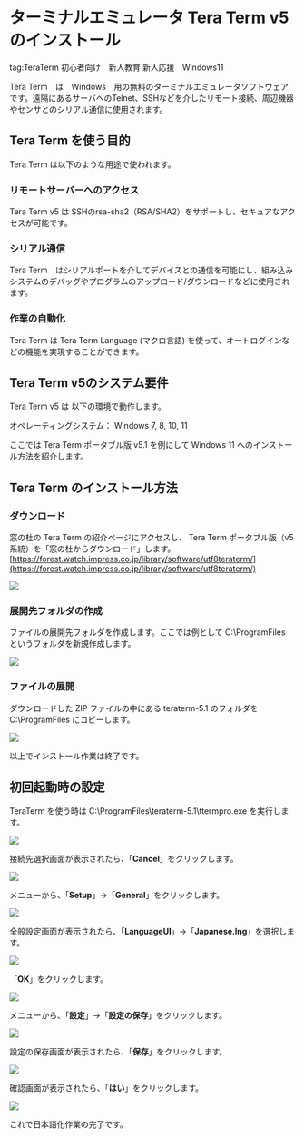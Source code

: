 # ターミナルエミュレータ Tera Term v5 のインストール
tag:TeraTerm 初心者向け　新人教育 新人応援　Windows11

Tera Term　は　Windows　用の無料のターミナルエミュレータソフトウェアです。遠隔にあるサーバへのTelnet、SSHなどを介したリモート接続、周辺機器やセンサとのシリアル通信に使用されます。

## Tera Term を使う目的
Tera Term は以下のような用途で使われます。

### リモートサーバーへのアクセス
Tera Term v5 は SSHのrsa-sha2（RSA/SHA2）をサポートし、セキュアなアクセスが可能です。

### シリアル通信
Tera Term　はシリアルポートを介してデバイスとの通信を可能にし、組み込みシステムのデバッグやプログラムのアップロード/ダウンロードなどに使用されます。

### 作業の自動化
Tera Term は Tera Term Language (マクロ言語) を使って、オートログインなどの機能を実現することができます。 

## Tera Term v5のシステム要件
Tera Term v5 は 以下の環境で動作します。

オペレーティングシステム： Windows 7, 8, 10, 11

ここでは Tera Term ポータブル版 v5.1 を例にして Windows 11 へのインストール方法を紹介します。

## Tera Term のインストール方法
### ダウンロード
窓の杜の Tera Term の紹介ページにアクセスし、
Tera Term ポータブル版（v5系統）を「窓の杜からダウンロード」します。
[https://forest.watch.impress.co.jp/library/software/utf8teraterm/](https://forest.watch.impress.co.jp/library/software/utf8teraterm/)

![](03_officialsite.png)

### 展開先フォルダの作成
ファイルの展開先フォルダを作成します。ここでは例として C:\ProgramFiles というフォルダを新規作成します。

![](11_download.png)

### ファイルの展開
ダウンロードした ZIP ファイルの中にある teraterm-5.1 のフォルダを C:\ProgramFiles にコピーします。

![](15_install.png)

以上でインストール作業は終了です。

## 初回起動時の設定
TeraTerm を使う時は C:\ProgramFiles\teraterm-5.1\ttermpro.exe を実行します。

![](21_installer.png)

接続先選択画面が表示されたら、「**Cancel**」をクリックします。

![](23_installer.png)

メニューから、「**Setup**」->「**General**」をクリックします。

![](25_installer.png)

全般設定画面が表示されたら、「**LanguageUI**」->「**Japanese.lng**」を選択します。

![](27_installer.png)

「**OK**」をクリックします。

![](29_installer.png)

メニューから、「**設定**」->「**設定の保存**」をクリックします。

![](33_installer.png)

設定の保存画面が表示されたら、「**保存**」をクリックします。

![](35_installer.png)

確認画面が表示されたら、「**はい**」をクリックします。

![](37_installer.png)

これで日本語化作業の完了です。
